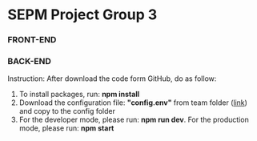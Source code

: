 # SEPM Project Group 3

### FRONT-END


### BACK-END
Instruction:
After download the code form GitHub, do as follow:
1. To install packages, run: **npm install**
2. Download the configuration file: **"config.env"** from team folder ([link](https://drive.google.com/file/d/140I3IR8XoRUsRV7BNZbBASZfq77UjWr8/view?usp=sharing)) and copy to the config folder
3. For the developer mode, please run: **npm run dev**. For the production mode, please run: **npm start**
